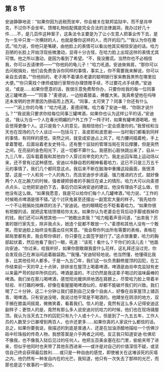## 第 8 节

安迪静静地说：“如果你因为逃税而坐牢，你会被关在联邦监狱中，而不是肖申克，不过你不会坐牢。馈赠礼物给配偶是完全合法的法律漏洞，我办过好几十件……不，是几百件这种案子，这条法令主要是为了让小生意人把事业传下去，是为一生中只发一次横财的人，也就是像你这样的人，而开的后门。”“我认为你在撒谎。”哈力说，但他只是嘴硬，由他脸上的表情可以看出他其实相信安迪的话。哈力丑陋的长脸上开始浮现些微激动，显得十分古怪，在哈力脸上出现这样的表情尤其可憎。他之所以激动，是因为看到了希望。“不，我没撒谎。当然你也不必相信我，你可以去请律师——”“你他妈的龟儿子！”哈力吼道。安迪耸耸肩，“那你可以去问税捐处，他们会免费告诉你同样的事情，事实上，你不需要我来解说，你可以亲自去调查。”“你他妈的，老子用不着谋杀老婆的聪明银行家来教我黑熊在哪里拉大便。”“你只需找个律师或银行家帮你办理馈赠手续，不过要花点手续费。”安迪说，“或是……如果你愿意的话，我很乐意免费帮你办，只要你给我的每一位同事送三罐啤酒——”“同事？”麦德说，一边拍着膝盖，捧腹大笑。我真希望他在吗啡还未发明的世界里因为肠癌而上西天。“同事，太可笑了？同事？你还有什么——”“闭上你的鸟嘴！”哈力吼道，麦德闭嘴。哈力看了安迪一眼，“你刚才说什么？”“我说我只要求你给每位同事三罐啤酒，如果你也认为这样公平的话，”安迪说，“我认为当一个人在春光明媚的户外工作了一阵子时，如果有罐啤酒喝喝，他会觉得更像个人。这只是我个人的意见，我相信他们一定会感激你的。”我曾经和当天也在现场的几个人谈过——包括马丁、圣皮耶和波恩谢——当时我们都看到同样的事情，有同样的感觉。突然之间，就变成安迪占上风了。哈力腰间插着枪，手上拿着警棍，后面站着老友史特马，还有整个监狱的管理当局在背后撑腰，但是突然之间，在亮丽的金色阳光下，这一切都不算什么。我感到心脏快跳出来了，自从一九三八年，囚车载着我和其他四个人穿过肖申克的大门，我走出囚车踏上运动场以来，还不曾有过这种感觉。安迪以冷静自若的眼神看着哈力，这已不只是三万五千元的事情了，我们几个都同意这点。我后来不断在脑海中重播这段画面，我很清楚，这是一个人和另一个人的角力，而且安迪步步进逼、强力推进的方式，就好像两个人在比腕力的时候，强者硬把弱者的手腕压在桌上的情形。哈力大可以向麦德点点头，让他把安迪扔下去，事后仍旧采纳安迪的建议。他没有理由不这么做，但他没有这么做。“如果我愿意，我是可以给你们每个人几罐啤酒，”哈力说，“工作的时候喝点啤酒是很不错。”这个讨厌鬼甚至还摆出一副宽宏大量的样子。“我先给你一个不让税捐处找麻烦的法子，”安迪说。他的眼睛眨也不眨看着哈力。“如果你很有把握的话，就把这笔钱馈赠给你太太。如果你认为老婆会在背后动手脚或吞掉你的钱，我们还可以再想其他——”“她敢出卖我？”哈力粗着声音问道，“出卖我？厉害的银行家先生，除非我点头，她连个屁都不敢放一个。”麦德和其他人没有一个敢笑。而安迪脸上始终没有露出任何笑意。“我会帮你列出所有需要的表格，表格在邮局里都有卖，我会帮你填好，你只要在上面签字就行了。”这点很重要，哈力的胸部起伏着，然后他看了我们一眼，吼道：“该死！看什么？干你们的活儿去！”他面向安迪，“你过来，给我听好，如果你胆敢跟我耍什么花样，这礼拜还没过完，你会发现自己在淋浴间追着脑袋跑。”“我懂。”安迪轻轻地说。他当然懂，他懂得比我多，比其他任何人都多。于是一九五〇年，我们这一伙负责翻修屋顶的囚犯，在工作结束前一天的早上十点钟，排排坐在屋顶上喝着啤酒，啤酒是由肖申克监狱有史以来最严苛的狱卒所供应的。啤酒是温的，不过仍然是我这辈子喝过的滋味最棒的啤酒。我们坐在那儿喝啤酒，感觉阳光暖烘烘地洒在肩膀上，尽管哈力脸上带着半轻视、半打趣的神情，好像在看猩猩喝啤酒似的，却都不能破坏我们的兴致。我们喝了二十分钟，这二十分钟让我们感到自己又像个自由人，好像在自家屋顶上铺沥青、喝啤酒。只有安迪没喝，我说过他平常是不喝酒的。他蹲坐在阴凉的地方，双手搁在膝盖间摇晃，微微笑着，看着我们。惊人的是，竟然有这么多人记得安迪这副样子；更惊人的是，竟然有那么多人说安迪对抗哈力的时候，他们也在现场铺屋顶。我认为当天去工作的囚犯只有九个人或十个人，但是到了一九五五年，工作人员的人数至少已暴增到两百人，也许还更多……如果你真的人家说什么都信的话。总之，如果你要我说，我描述的到底是普通人、还是在加油添醋地描绘一个仿佛沙砾中珍珠般的传奇人物，我想答案是介乎两者之间吧。反正我只知道安迪·杜佛尼不像我，也不像我入狱后见过的任何人。他把五百美金塞在肛门里，偷偷夹带了进来，但似乎他同时也夹带了其他东西进来——或许是对自己的价值深信不疑，或坚信自己终会获得最后胜利……或只是一种自由的感觉，即使被关在这堵该死的灰墙之内，他仍然有一种发自内在的光芒。我知道，他只有一次失去了那样的光芒，而那也是这个故事的一部分。